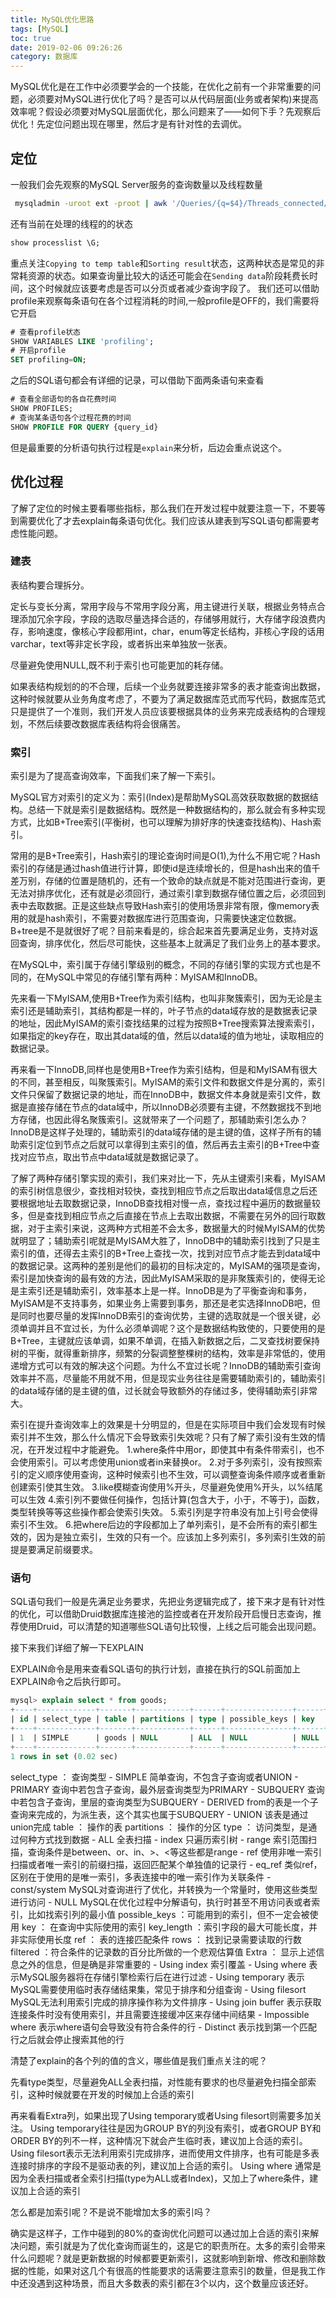```yaml
---
title: MySQL优化思路
tags: [MySQL]
toc: true
date: 2019-02-06 09:26:26
category: 数据库
---
```

MySQL优化是在工作中必须要学会的一个技能，在优化之前有一个非常重要的问题，必须要对MySQL进行优化了吗？是否可以从代码层面(业务或者架构)来提高效率呢？假设必须要对MySQL层面优化，那么问题来了——如何下手？先观察后优化！先定位问题出现在哪里，然后才是有针对性的去调优。
<!-- more -->
## 定位
一般我们会先观察的MySQL Server服务的查询数量以及线程数量
```bash
 mysqladmin -uroot ext -proot | awk '/Queries/{q=$4}/Threads_connected/{tc=$4}/Threads_running/{tr=$4}END{printf("Queries\tThreads_connected\tThreads_running\n%d\t%d\t%d\n",q,tc,tr)}'
 ```
还有当前在处理的线程的的状态
```sql
show processlist \G;
```
重点关注`Copying to temp table`和`Sorting result`状态，这两种状态是常见的非常耗资源的状态。如果查询量比较大的话还可能会在`Sending data`阶段耗费长时间，这个时候就应该要考虑是否可以分页或者减少查询字段了。
我们还可以借助profile来观察每条语句在各个过程消耗的时间,一般profile是OFF的，我们需要将它开启
```sql
# 查看profile状态
SHOW VARIABLES LIKE 'profiling';
# 开启profile
SET profiling=ON;
```
之后的SQL语句都会有详细的记录，可以借助下面两条语句来查看
```sql
# 查看全部语句的各自花费时间
SHOW PROFILES;
# 查询某条语句各个过程花费的时间
SHOW PROFILE FOR QUERY {query_id}
```
但是最重要的分析语句执行过程是`explain`来分析，后边会重点说这个。

## 优化过程
了解了定位的时候主要看哪些指标，那么我们在开发过程中就要注意一下，不要等到需要优化了才去explain每条语句优化。我们应该从建表到写SQL语句都需要考虑性能问题。

### 建表

表结构要合理拆分。 

定长与变长分离，常用字段与不常用字段分离，用主键进行关联，根据业务特点合理添加冗余字段，字段的选取尽量选择合适的，存储够用就行，大存储字段浪费内存，影响速度，像核心字段都用int，char，enum等定长结构，非核心字段的话用varchar，text等非定长字段，或者拆出来单独放一张表。

尽量避免使用NULL,既不利于索引也可能更加的耗存储。

如果表结构规划的的不合理，后续一个业务就要连接非常多的表才能查询出数据，这种时候就要从业务角度考虑了，不要为了满足数据库范式而写代码，数据库范式只是提供了一个准则，我们开发人员应该要根据具体的业务来完成表结构的合理规划，不然后续要改数据库表结构将会很痛苦。

### 索引

索引是为了提高查询效率，下面我们来了解一下索引。

MySQL官方对索引的定义为：索引(Index)是帮助MySQL高效获取数据的数据结构。总结一下就是索引是数据结构。既然是一种数据结构的，那么就会有多种实现方式，比如B+Tree索引(平衡树，也可以理解为排好序的快速查找结构)、Hash索引。

常用的是B+Tree索引，Hash索引的理论查询时间是O(1),为什么不用它呢？Hash索引的存储是通过hash值进行计算，即使id是连续增长的，但是hash出来的值千差万别，存储的位置是随机的，还有一个致命的缺点就是不能对范围进行查询，更无法对排序优化，还有就是必须回行，通过索引拿到数据存储位置之后，必须回到表中去取数据。正是这些缺点导致Hash索引的使用场景非常有限，像memory表用的就是hash索引，不需要对数据库进行范围查询，只需要快速定位数据。B+tree是不是就很好了呢？目前来看是的，综合起来首先要满足业务，支持对返回查询，排序优化，然后尽可能快，这些基本上就满足了我们业务上的基本要求。

在MySQL中，索引属于存储引擎级别的概念，不同的存储引擎的实现方式也是不同的，在MySQL中常见的存储引擎有两种：MyISAM和InnoDB。

先来看一下MyISAM,使用B+Tree作为索引结构，也叫非聚簇索引，因为无论是主索引还是辅助索引，其结构都是一样的，叶子节点的data域存放的是数据表记录的地址，因此MyISAM的索引查找结果的过程为按照B+Tree搜索算法搜索索引，如果指定的key存在，取出其data域的值，然后以data域的值为地址，读取相应的数据记录。

再来看一下InnoDB,同样也是使用B+Tree作为索引结构，但是和MyISAM有很大的不同，甚至相反，叫聚簇索引。MyISAM的索引文件和数据文件是分离的，索引文件只保留了数据记录的地址，而在InnoDB中，数据文件本身就是索引文件，数据是直接存储在节点的data域中，所以InnoDB必须要有主键，不然数据找不到地方存储，也因此得名聚簇索引。这就带来了一个问题了，那辅助索引怎么办？InnoDB是这样子处理的，辅助索引的data域存储的是主键的值，这样子所有的辅助索引定位到节点之后就可以拿得到主索引的值，然后再去主索引的B+Tree中查找对应节点，取出节点中data域就是数据记录了。

了解了两种存储引擎实现的索引，我们来对比一下，先从主键索引来看，MyISAM的索引树信息很少，查找相对较快，查找到相应节点之后取出data域信息之后还要根据地址去取数据记录，InnoDB查找相对慢一点，查找过程中遍历的数据量较多，但是查找到相应节点之后直接在节点上去取出数据，不需要在另外的回行取数据，对于主索引来说，这两种方式相差不会太多，数据量大的时候MyISAM的优势就明显了；辅助索引呢就是MyISAM大胜了，InnoDB中的辅助索引找到了只是主索引的值，还得去主索引的B+Tree上查找一次，找到对应节点才能去到data域中的数据记录。这两种的差别是他们的最初的目标决定的，MyISAM的强项是查询，索引是加快查询的最有效的方法，因此MyISAM采取的是非聚簇索引的，使得无论是主索引还是辅助索引，效率基本上是一样。InnoDB是为了平衡查询和事务，MyISAM是不支持事务，如果业务上需要到事务，那还是老实选择InnoDB吧，但是同时也要尽量的发挥InnoDB索引的查询优势，主键的选取就是一个很关键，必须单调并且不宜过长，为什么必须单调呢？这个是数据结构致使的，只要使用的是B+Tree，主键就应该单调，如果不单调，在插入新数据之后，二叉查找树要保持树的平衡，就得重新排序，频繁的分裂调整整棵树的结构，效率是非常低的，使用递增方式可以有效的解决这个问题。为什么不宜过长呢？InnoDB的辅助索引查询效率并不高，尽量能不用就不用，但是现实业务往往是需要辅助索引的，辅助索引的data域存储的是主键的值，过长就会导致额外的存储过多，使得辅助索引非常大。

索引在提升查询效率上的效果是十分明显的，但是在实际项目中我们会发现有时候索引并不生效，那么什么情况下会导致索引失效呢？只有了解了索引没有生效的情况，在开发过程中才能避免。
1.where条件中用or，即使其中有条件带索引，也不会使用索引。可以考虑使用union或者in来替换or。
2.对于多列索引，没有按照索引的定义顺序使用查询，这种时候索引也不生效，可以调整查询条件顺序或者重新创建索引使其生效。
3.like模糊查询使用%开头，尽量避免使用%开头，以%结尾可以生效
4.索引列不要做任何操作，包括计算(包含大于，小于，不等于)，函数，类型转换等等这些操作都会使索引失效。
5.索引列是字符串没有加上引号会使得索引不生效。
6.把where后边的字段都加上了单列索引，是不会所有的索引都生效的，因为是独立索引，生效的只有一个。应该加上多列索引，多列索引生效的前提是要满足前缀要求。

### 语句
SQL语句我们一般是先满足业务要求，先把业务逻辑完成了，接下来才是有针对性的优化，可以借助Druid数据库连接池的监控或者在开发阶段开启慢日志查询，推荐使用Druid，可以清楚的知道哪些SQL语句比较慢，上线之后可能会出现问题。

接下来我们详细了解一下EXPLAIN

EXPLAIN命令是用来查看SQL语句的执行计划，直接在执行的SQL前面加上EXPLAIN命令之后执行即可。

```SQL
mysql> explain select * from goods;
+----+-------------+-------+------------+------+---------------+------+---------+------+------+----------+-------+
| id | select_type | table | partitions | type | possible_keys | key  | key_len | ref  | rows | filtered | Extra |
+----+-------------+-------+------------+------+---------------+------+---------+------+------+----------+-------+
| 1  | SIMPLE      | goods | NULL       | ALL  | NULL          | NULL | NULL    | NULL | 2    | 100.00   | NULL  |
+----+-------------+-------+------------+------+---------------+------+---------+------+------+----------+-------+
1 rows in set (0.02 sec)
```
select_type ： 查询类型
    - SIMPLE 简单查询，不包含子查询或者UNION
    - PRIMARY 查询中若包含子查询，最外层查询类型为PRIMARY
    - SUBQUERY 查询中若包含子查询，里层的查询类型为SUBQUERY
    - DERIVED from的表是一个子查询来完成的，为派生表，这个其实也属于SUBQUERY
    - UNION 该表是通过union完成
table ： 操作的表
partitions ： 操作的分区
type ： 访问类型，是通过何种方式找到数据
    - ALL 全表扫描
    - index 只遍历索引树
    - range 索引范围扫描，查询条件是between、or、in、>、<等这些都是range
    - ref 使用非唯一索引扫描或者唯一索引的前缀扫描，返回匹配某个单独值的记录行
    - eq_ref 类似ref，区别在于使用的是唯一索引，多表连接中的唯一索引作为关联条件
    - const/system MySQL对查询进行了优化，并转换为一个常量时，使用这些类型进行访问
    - NULL MySQL在优化过程中分解语句，执行时甚至不用访问表或者索引，比如找索引列的最小值
possible_keys ：可能用到的索引，但不一定会被使用
key ： 在查询中实际使用的索引
key_length ：索引字段的最大可能长度，并非实际使用长度
ref ： 表的连接匹配条件
rows ： 找到记录需要读取的行数
filtered ：符合条件的记录数的百分比所做的一个悲观估算值
Extra ： 显示上述信息之外的信息，但是确是非常重要的
    - Using index 索引覆盖
    - Using where 表示MySQL服务器将在存储引擎检索行后在进行过滤
    - Using temporary 表示MySQL需要使用临时表存储结果集，常见于排序和分组查询
    - Using filesort MySQL无法利用索引完成的排序操作称为文件排序
    - Using join buffer 表示获取连接条件时没有使用索引，并且需要连接缓冲区来存储中间结果
    - Impossible where 表示where语句会导致没有符合条件的行
    - Distinct 表示找到第一个匹配行之后就会停止搜索其他的行

清楚了explain的各个列的值的含义，哪些值是我们重点关注的呢？

先看type类型，尽量避免ALL全表扫描，对性能有要求的也尽量避免扫描全部索引，这种时候就要在开发的时候加上合适的索引

再来看看Extra列，如果出现了Using temporary或者Using filesort则需要多加关注。
Using temporary往往是因为GROUP BY的列没有索引，或者GROUP BY和ORDER BY的列不一样，这种情况下就会产生临时表，建议加上合适的索引。
Using filesort表示无法利用索引完成排序，进而使用文件排序，也有可能是多表连接时排序的字段不是驱动表的列，建议加上合适的索引。
Using where 通常是因为全表扫描或者全索引扫描(type为ALL或者Index)，又加上了where条件，建议加上合适的索引

怎么都是加索引呢？不是说不能增加太多的索引吗？

确实是这样子，工作中碰到的80%的查询优化问题可以通过加上合适的索引来解决问题，索引就是为了优化查询而诞生的，这是它的职责所在。太多的索引会带来什么问题呢？就是更新数据的时候都要更新索引，这就影响到新增、修改和删除数据的性能，如果对这几个有很高的性能要求的话需要注意索引的数量，但是我工作中还没遇到这种场景，而且大多数表的索引都在3个以内，这个数量应该还好。








